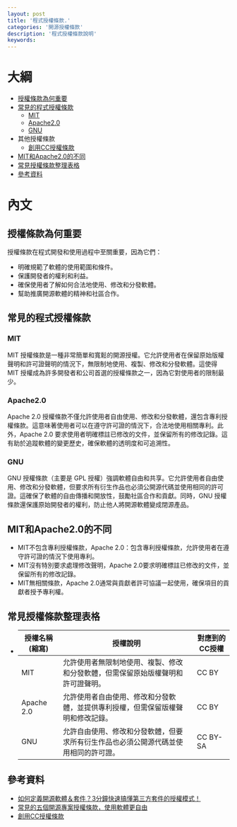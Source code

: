 ```yaml
---
layout: post
title: '程式授權條款.'
categories: '開源授權條款'
description: '程式授權條款說明'
keywords: 
---
```


# 大綱
* [授權條款為何重要](#授權條款為何重要)
* [常見的程式授權條款](#常見的程式授權條款)
    * [MIT](#mit)
    * [Apache2.0](#apache2.0)
    * [GNU](#gnu)
* 其他授權條款
    * [創用CC授權條款](https://zh.wikipedia.org/zh-tw/%E7%9F%A5%E8%AF%86%E5%85%B1%E4%BA%AB%E8%AE%B8%E5%8F%AF%E5%8D%8F%E8%AE%AE#cite_note-21)
* [MIT和Apache2.0的不同](#mit和apache20的不同)
* [常見授權條款整理表格](#常見授權條款整理表格)
* [參考資料](#參考資料)

# 內文
## 授權條款為何重要
授權條款在程式開發和使用過程中至關重要，因為它們：

* 明確規範了軟體的使用範圍和條件。
* 保護開發者的權利和利益。
* 確保使用者了解如何合法地使用、修改和分發軟體。
* 幫助推廣開源軟體的精神和社區合作。

## 常見的程式授權條款

### MIT
MIT 授權條款是一種非常簡單和寬鬆的開源授權。它允許使用者在保留原始版權聲明和許可證聲明的情況下，無限制地使用、複製、修改和分發軟體。這使得 MIT 授權成為許多開發者和公司首選的授權條款之一，因為它對使用者的限制最少。
### Apache2.0
Apache 2.0 授權條款不僅允許使用者自由使用、修改和分發軟體，還包含專利授權條款。這意味著使用者可以在遵守許可證的情況下，合法地使用相關專利。此外，Apache 2.0 要求使用者明確標註已修改的文件，並保留所有的修改記錄。這有助於追蹤軟體的變更歷史，確保軟體的透明度和可追溯性。
### GNU
GNU 授權條款（主要是 GPL 授權）強調軟體自由和共享。它允許使用者自由使用、修改和分發軟體，但要求所有衍生作品也必須公開源代碼並使用相同的許可證。這確保了軟體的自由傳播和開放性，鼓勵社區合作和貢獻。同時，GNU 授權條款還保護原始開發者的權利，防止他人將開源軟體變成閉源產品。
## MIT和Apache2.0的不同
* MIT不包含專利授權條款，Apache 2.0：包含專利授權條款，允許使用者在遵守許可證的情況下使用專利。
* MIT沒有特別要求處理修改聲明，Apache 2.0要求明確標註已修改的文件，並保留所有的修改記錄。
* MIT無相關條款，Apache 2.0通常與貢獻者許可協議一起使用，確保項目的貢獻者授予專利權。

## 常見授權條款整理表格
* |  授權名稱(縮寫)   | 授權說明  | 對應到的CC授權  |
  |  ----  | ----  | ----  |
  | MIT  | 允許使用者無限制地使用、複製、修改和分發軟體，但需保留原始版權聲明和許可證聲明。 | CC BY |
  | Apache 2.0  | 允許使用者自由使用、修改和分發軟體，並提供專利授權，但需保留版權聲明和修改記錄。 | CC BY |
  | GNU  | 允許自由使用、修改和分發軟體，但要求所有衍生作品也必須公開源代碼並使用相同的許可證。 | CC BY-SA |

## 參考資料
* [如何定義開源軟體＆套件？3分鐘快速搞懂第三方套件的授權模式！](https://www.digicentre.com.tw/industry_detail?id=149)
* [常見的五個開源專案授權條款，使用軟體更自由](https://noob.tw/open-source-licenses/)
* [創用CC授權條款](https://zh.wikipedia.org/zh-tw/%E7%9F%A5%E8%AF%86%E5%85%B1%E4%BA%AB%E8%AE%B8%E5%8F%AF%E5%8D%8F%E8%AE%AE#cite_note-21)
